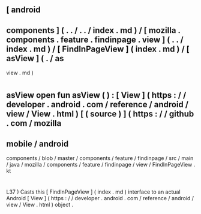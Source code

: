 [
android
-
components
]
(
.
.
/
.
.
/
index
.
md
)
/
[
mozilla
.
components
.
feature
.
findinpage
.
view
]
(
.
.
/
index
.
md
)
/
[
FindInPageView
]
(
index
.
md
)
/
[
asView
]
(
.
/
as
-
view
.
md
)
#
asView
open
fun
asView
(
)
:
[
View
]
(
https
:
/
/
developer
.
android
.
com
/
reference
/
android
/
view
/
View
.
html
)
[
(
source
)
]
(
https
:
/
/
github
.
com
/
mozilla
-
mobile
/
android
-
components
/
blob
/
master
/
components
/
feature
/
findinpage
/
src
/
main
/
java
/
mozilla
/
components
/
feature
/
findinpage
/
view
/
FindInPageView
.
kt
#
L37
)
Casts
this
[
FindInPageView
]
(
index
.
md
)
interface
to
an
actual
Android
[
View
]
(
https
:
/
/
developer
.
android
.
com
/
reference
/
android
/
view
/
View
.
html
)
object
.
